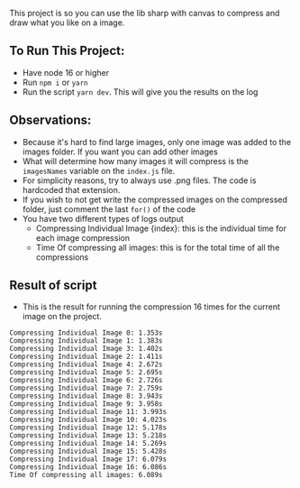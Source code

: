This project is so you can use the lib sharp with canvas to compress and draw what you like on a image.

## To Run This Project:

- Have node 16 or higher
- Run `npm i` or `yarn`
- Run the script `yarn dev`. This will give you the results on the log

## Observations:

- Because it's hard to find large images, only one image was added to the images folder. If you want you can add other images
- What will determine how many images it will compress is the `imagesNames` variable on the `index.js` file.
- For simplicity reasons, try to always use .png files. The code is hardcoded that extension.
- If you wish to not get write the compressed images on the compressed folder, just comment the last `for()` of the code
- You have two different types of logs output
  - Compressing Individual Image {index}: this is the individual time for each image compression
  - Time Of compressing all images: this is for the total time of all the compressions

## Result of script

- This is the result for running the compression 16 times for the current image on the project.

```
Compressing Individual Image 0: 1.353s
Compressing Individual Image 1: 1.383s
Compressing Individual Image 3: 1.402s
Compressing Individual Image 2: 1.411s
Compressing Individual Image 4: 2.672s
Compressing Individual Image 5: 2.695s
Compressing Individual Image 6: 2.726s
Compressing Individual Image 7: 2.759s
Compressing Individual Image 8: 3.943s
Compressing Individual Image 9: 3.958s
Compressing Individual Image 11: 3.993s
Compressing Individual Image 10: 4.023s
Compressing Individual Image 12: 5.178s
Compressing Individual Image 13: 5.218s
Compressing Individual Image 14: 5.269s
Compressing Individual Image 15: 5.428s
Compressing Individual Image 17: 6.079s
Compressing Individual Image 16: 6.086s
Time Of compressing all images: 6.089s
```
